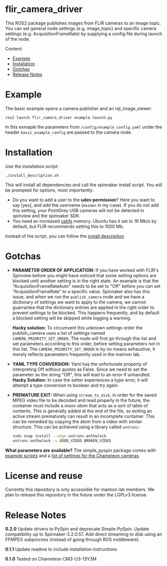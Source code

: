 # flir_camera_driver

This ROS2 package publishes images from FLIR cameras to an image topic. You can set general node settings (e.g. image_topic) and specific camera settings (e.g. AcquisitionFrameRate) by supplying a config file during launch of the node.

Content:

- [Example](#example)
- [Installation](#installation)
- [Gotchas](#gotchas)
- [Release Notes](#release)

<a name=example></a>

# Example

The basic example opens a camera publisher and an rqt_image_viewer:

    ros2 launch flir_camera_driver example.launch.py

In this exmaple the parameters from `/config/example_config.yaml` under the header `basic_example_config` are passed to the camera node.

<a name=installation></a>

# Installation

Use the installation script:

    ./install_description.sh

This will install all dependencies and call the spinnaker install script. You will be prompted for options, most importantly:

- Do you want to add a user to the **udev permission**? Here you want to say [yes], and add the username (`maimon` in my case). If you do not add this setting, your PointGrey USB cameras will not be detected in spinview and the spinnaker SDK.
- You need an increased [usbfs](https://www.flir.com/support-center/iis/machine-vision/application-note/using-linux-with-usb-3.1/) memory. Ubuntu has it set to 16 Mb/s by default, but FLIR recommends setting this to 1000 Mb.

Instead of the script, you can follow the [install description](./install_description.md)

# Gotchas

<a name=gotchas></a>

- **PARAMETER ORDER OF APPLICATION:** If you have worked with FLIR's Spinview before you might have noticed that some setting options are blocked until another setting is in the right state. An example is that the "AcquisitionFrameRateAuto" needs to be set to "Off" before you can set "AcquisitionFrameRate" to a specific value. Spinnaker also has this issue, and when we run the `publish_camera` node and we have a dictionary of settings we want to apply to the camera, we cannot guarrantee that the dictionary entries are applied in the right order to prevent settings to be blocked. This happens frequently, and by default a blocked setting will be skipped while logging a warning.

  **Hacky solution:** To circumvent this unknown settings order the publish_camera uses a list of settings named `CAMERA_PRIORITY_SET_ORDER`. The node will first go through this list and set parameters according to this order, before setting parameters not in this list. The `CAMERA_PRIORITY_SET_ORDER` is by no means exhaustive, it merely reflects parameters frequently used in the maimon lab.

- **YAML TYPE CONVERSION:** Yaml has the unfortunate property of interpreting Off without quotes as False. Since we need to set the parameter as the string "Off", this will lead to an error if unhandled.
  **Hacky Solution:** In case the setter experiences a type error, it will attempt a type conversion to boolean and try again. 

- **PREMATURE EXIT:** When using `stream_to_disk`, in order for the saved MPEG video file to be decoded and read properly in the future, the container must include a *moov atom* that acts as a sort of table of contents. This is generally added at the end of the file, so exiting an active stream prematurely can result in an incomplete container. This can be remedied by copying the atom from a video with similar structure. This can be achieved using a library called `untrunc`:
  ```bash
  sudo snap install --edge untrunc-anthwlock
  untrunc-anthwlock -s GOOD_VIDEO BROKEN_VIDEO
  ```


**What parameters are available?** The simple_pyspin package comes with [example scripts](https://klecknerlab.github.io/simple_pyspin/) and a [list of settings for the Chameleon cameras](https://klecknerlab.github.io/simple_pyspin/cameras/Point_Grey_Research_Chameleon3_CM3-U3-13Y3M.html).

# License and reuse

Currently this repository is only accessible for maimon lab members. We plan to release this repository in the future under the LGPLv3 license.

<a name=release></a>

# Release Notes

**0.2.0** Update drivers to PySpin and deprecate Simple-PySpin. Update compatibility up to Spinnaker-3.2.0.57. Add direct streaming to disk using an FFMPEG subprocess (instead of going through ROS middleware).

**0.1.1** Update readme to include installation instructions

**0.1.0** Tested on Chameleon CM3-U3-13Y3M
